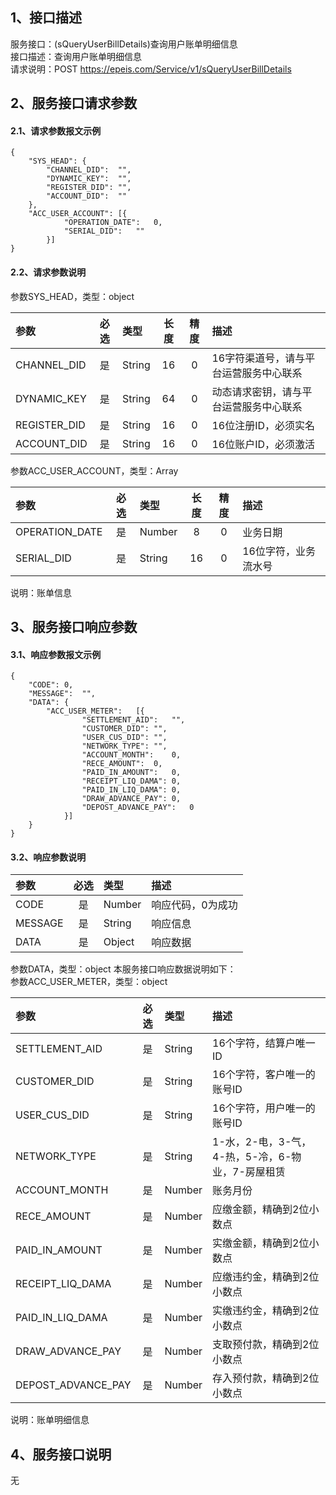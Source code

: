 ## 1、接口描述  
服务接口：(sQueryUserBillDetails)查询用户账单明细信息  
接口描述：查询用户账单明细信息  
请求说明：POST https://epeis.com/Service/v1/sQueryUserBillDetails  
  
## 2、服务接口请求参数  
#### 2.1、请求参数报文示例  
~~~  
{
	"SYS_HEAD":	{
		"CHANNEL_DID":	"",
		"DYNAMIC_KEY":	"",
		"REGISTER_DID":	"",
		"ACCOUNT_DID":	""
	},
	"ACC_USER_ACCOUNT":	[{
			"OPERATION_DATE":	0,
			"SERIAL_DID":	""
		}]
}  
~~~  
#### 2.2、请求参数说明  
参数SYS_HEAD，类型：object  
  
| 参数 | 必选 | 类型 | 长度 | 精度 | 描述 |  
| :----------------- | :----: | :-------- | :----: | :----: | :---------------- |  
| CHANNEL_DID | 是 | String | 16 | 0 | 16字符渠道号，请与平台运营服务中心联系 |  
| DYNAMIC_KEY | 是 | String | 64 | 0 | 动态请求密钥，请与平台运营服务中心联系 |  
| REGISTER_DID      |  是  | String   | 16 | 0 | 16位注册ID，必须实名 |  
| ACCOUNT_DID       |  是  | String   | 16 | 0 | 16位账户ID，必须激活 |  
  
参数ACC_USER_ACCOUNT，类型：Array  
  
| 参数              | 必选 | 类型     | 长度 | 精度 | 描述             |  
| :----------------- | :----: | :-------- | :----: | :----: | :---------------- |  
| OPERATION_DATE |  是  | Number   | 8 | 0 | 业务日期 |  
| SERIAL_DID |  是  | String   | 16 | 0 | 16位字符，业务流水号 |  
  
说明：账单信息  
  
## 3、服务接口响应参数  
#### 3.1、响应参数报文示例  
~~~  
{
	"CODE":	0,
	"MESSAGE":	"",
	"DATA":	{
		"ACC_USER_METER":	[{
				"SETTLEMENT_AID":	"",
				"CUSTOMER_DID":	"",
				"USER_CUS_DID":	"",
				"NETWORK_TYPE":	"",
				"ACCOUNT_MONTH":	0,
				"RECE_AMOUNT":	0,
				"PAID_IN_AMOUNT":	0,
				"RECEIPT_LIQ_DAMA":	0,
				"PAID_IN_LIQ_DAMA":	0,
				"DRAW_ADVANCE_PAY":	0,
				"DEPOST_ADVANCE_PAY":	0
			}]
	}
}  
~~~  
#### 3.2、响应参数说明  
  
| 参数              | 必选 | 类型     | 描述             |  
| :----------------- | :----: | :-------- | :---------------- |  
| CODE | 是 | Number | 响应代码，0为成功 |  
| MESSAGE | 是 | String | 响应信息 |  
| DATA | 是 | Object | 响应数据 |  
  
参数DATA，类型：object 本服务接口响应数据说明如下：  
参数ACC_USER_METER，类型：object  
  

| 参数              | 必选 | 类型     | 描述             |  
| :----------------- | :----: | :-------- | :---------------- |  
| SETTLEMENT_AID |  是  | String   | 16个字符，结算户唯一ID |  
| CUSTOMER_DID |  是  | String   | 16个字符，客户唯一的账号ID |  
| USER_CUS_DID |  是  | String   | 16个字符，用户唯一的账号ID |  
| NETWORK_TYPE |  是  | String   | 1-水，2-电，3-气，4-热，5-冷，6-物业，7-房屋租赁 |  
| ACCOUNT_MONTH |  是  | Number   | 账务月份 |  
| RECE_AMOUNT |  是  | Number   | 应缴金额，精确到2位小数点 |  
| PAID_IN_AMOUNT |  是  | Number   | 实缴金额，精确到2位小数点 |  
| RECEIPT_LIQ_DAMA |  是  | Number   | 应缴违约金，精确到2位小数点 |  
| PAID_IN_LIQ_DAMA |  是  | Number   | 实缴违约金，精确到2位小数点 |  
| DRAW_ADVANCE_PAY |  是  | Number   | 支取预付款，精确到2位小数点 |  
| DEPOST_ADVANCE_PAY |  是  | Number   | 存入预付款，精确到2位小数点 |  
  
说明：账单明细信息  
## 4、服务接口说明  
无  
